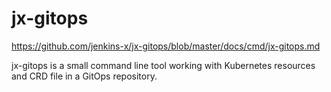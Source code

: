 # jx-gitops

https://github.com/jenkins-x/jx-gitops/blob/master/docs/cmd/jx-gitops.md

jx-gitops is a small command line tool working with Kubernetes resources and CRD file in a GitOps repository.